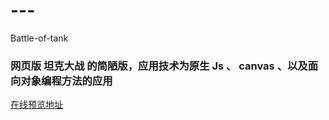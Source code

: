# ---
 Battle-of-tank
### 网页版 坦克大战 的简陋版，应用技术为原生 Js 、 canvas 、以及面向对象编程方法的应用

 [在线预览地址](http://mingjiezhou.github.io/Battle-of-tank/battle&ensp;city/index.html)

